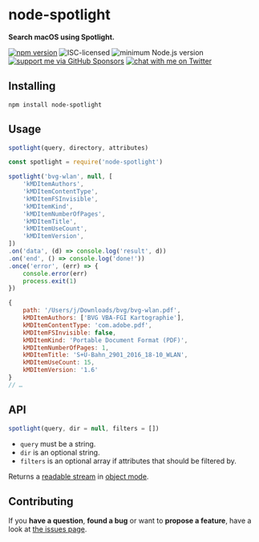 # node-spotlight

**Search macOS using Spotlight.**

[![npm version](https://img.shields.io/npm/v/node-spotlight.svg)](https://www.npmjs.com/package/node-spotlight)
![ISC-licensed](https://img.shields.io/github/license/derhuerst/node-spotlight.svg)
![minimum Node.js version](https://img.shields.io/node/v/node-spotlight.svg)
[![support me via GitHub Sponsors](https://img.shields.io/badge/support%20me-donate-fa7664.svg)](https://github.com/sponsors/derhuerst)
[![chat with me on Twitter](https://img.shields.io/badge/chat%20with%20me-on%20Twitter-1da1f2.svg)](https://twitter.com/derhuerst)


## Installing

```shell
npm install node-spotlight
```


## Usage

```js
spotlight(query, directory, attributes)
```

```js
const spotlight = require('node-spotlight')

spotlight('bvg-wlan', null, [
	'kMDItemAuthors',
	'kMDItemContentType',
	'kMDItemFSInvisible',
	'kMDItemKind',
	'kMDItemNumberOfPages',
	'kMDItemTitle',
	'kMDItemUseCount',
	'kMDItemVersion',
])
.on('data', (d) => console.log('result', d))
.on('end', () => console.log('done!'))
.once('error', (err) => {
	console.error(err)
	process.exit(1)
})
```

```js
{
	path: '/Users/j/Downloads/bvg/bvg-wlan.pdf',
	kMDItemAuthors: ['BVG VBA-FGI Kartographie'],
	kMDItemContentType: 'com.adobe.pdf',
	kMDItemFSInvisible: false,
	kMDItemKind: 'Portable Document Format (PDF)',
	kMDItemNumberOfPages: 1,
	kMDItemTitle: 'S+U-Bahn_2901_2016_18-10_WLAN',
	kMDItemUseCount: 15,
	kMDItemVersion: '1.6'
}
// …
```


## API

```js
spotlight(query, dir = null, filters = [])
```

- `query` must be a string.
- `dir` is an optional string.
- `filters` is an optional array if attributes that should be filtered by.

Returns a [readable stream](https://nodejs.org/api/stream.html#stream_readable_streams) in [object mode](https://nodejs.org/api/stream.html#stream_object_mode).


## Contributing

If you **have a question**, **found a bug** or want to **propose a feature**, have a look at [the issues page](https://github.com/derhuerst/node-spotlight/issues).
